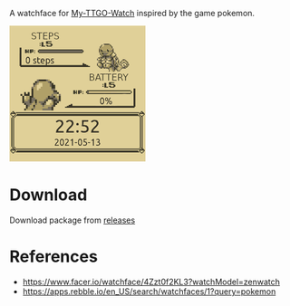 A watchface for [My-TTGO-Watch](https://github.com/sharandac/My-TTGO-Watch) inspired by the game pokemon.

![Preview](watchface_theme_prev.png)

# Download

Download package from [releases](https://github.com/guyou/my-ttgo-watch-face-pokemon/releases/latest)

# References

* https://www.facer.io/watchface/4Zzt0f2KL3?watchModel=zenwatch
* https://apps.rebble.io/en_US/search/watchfaces/1?query=pokemon
